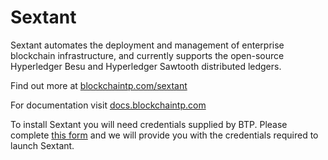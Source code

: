 # Sextant

Sextant automates the deployment and management of enterprise blockchain infrastructure, and currently supports the open-source Hyperledger Besu and Hyperledger Sawtooth distributed ledgers.


Find out more at [blockchaintp.com/sextant](https://blockchaintp.com/sextant)


For documentation visit [docs.blockchaintp.com](https://docs.blockchaintp.com)


To install Sextant you will need credentials supplied by BTP. Please complete [this form](https://www.blockchaintp.com/sextant/suse-rancher) and we will provide you with the credentials required to launch Sextant.
